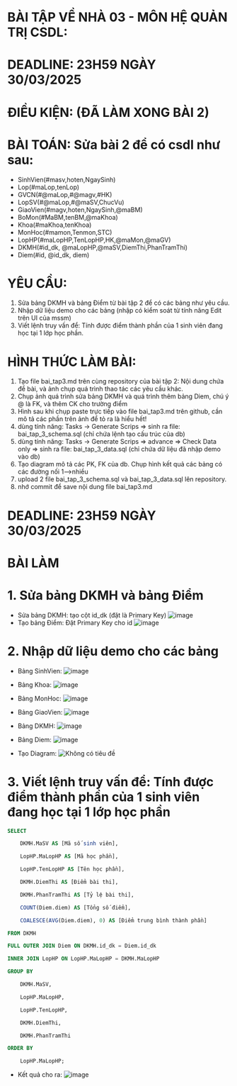 # BÀI TẬP VỀ NHÀ 03 - MÔN HỆ QUẢN TRỊ CSDL:

# DEADLINE: 23H59 NGÀY 30/03/2025

# ĐIỀU KIỆN: (ĐÃ LÀM XONG BÀI 2)

# BÀI TOÁN: Sửa bài 2 để có csdl như sau:
  + SinhVien(#masv,hoten,NgaySinh)
  + Lop(#maLop,tenLop)
  + GVCN(#@maLop,#@magv,#HK)
  + LopSV(#@maLop,#@maSV,ChucVu)
  + GiaoVien(#magv,hoten,NgaySinh,@maBM)
  + BoMon(#MaBM,tenBM,@maKhoa)
  + Khoa(#maKhoa,tenKhoa)
  + MonHoc(#mamon,Tenmon,STC)
  + LopHP(#maLopHP,TenLopHP,HK,@maMon,@maGV)
  + DKMH(#id_dk, @maLopHP,@maSV,DiemThi,PhanTramThi)
  + Diem(#id, @id_dk, diem)

# YÊU CẦU:
1. Sửa bảng DKMH và bảng Điểm từ bài tập 2 để có các bảng như yêu cầu.
2. Nhập dữ liệu demo cho các bảng (nhập có kiểm soát từ tính năng Edit trên UI của mssm)
3. Viết lệnh truy vấn để: Tính được điểm thành phần của 1 sinh viên đang học tại 1 lớp học phần.

# HÌNH THỨC LÀM BÀI:
1. Tạo file bai_tap3.md trên cùng repository của bài tập 2:
   Nội dung chứa đề bài, và ảnh chụp quá trình thao tác các yêu cầu khác.
2. Chụp ảnh quá trình sửa bảng DKMH và quá trình thêm bảng Diem, chú ý @ là FK, và thêm CK cho trường điểm
3. Hình sau khi chụp paste trực tiếp vào file bai_tap3.md trên github, cần mô tả các phần trên ảnh để tỏ ra là hiểu hết!
4. dùng tính năng: Tasks -> Generate Scrips => sinh ra file: bai_tap_3_schema.sql  (chỉ chứa lệnh tạo cấu trúc của db)
5. dùng tính năng: Tasks -> Generate Scrips => advance => Check Data only => sinh ra file: bai_tap_3_data.sql  (chỉ chứa dữ liệu đã nhập demo vào db)
6. Tạo diagram mô tả các PK, FK của db. Chụp hình kết quả các bảng có các đường nối 1-->nhiều
7. upload 2 file  bai_tap_3_schema.sql và bai_tap_3_data.sql lên repository.
8. nhớ commit để save nội dung file bai_tap3.md

# DEADLINE: 23H59 NGÀY 30/03/2025

# BÀI LÀM
# 1. Sửa bảng DKMH và bảng Điểm
- Sửa bảng DKMH: tạo cột id_dk (đặt là Primary Key)
  ![image](https://github.com/user-attachments/assets/903b7e05-982c-4abe-a7bf-bbbeb3f61544)
- Tạo bảng Điểm: Đặt Primary Key cho id
  ![image](https://github.com/user-attachments/assets/519ac499-3692-4223-9526-d2419291275d)
# 2. Nhập dữ liệu demo cho các bảng
+ Bảng SinhVien:
![image](https://github.com/user-attachments/assets/6e11ff4a-40e4-4a76-8ddd-cbfd3463605d)

+ Bảng Khoa:
![image](https://github.com/user-attachments/assets/180be6e9-1b7e-4a2e-baa3-8a7778be48a6)

+ Bảng MonHoc:
![image](https://github.com/user-attachments/assets/0a52c899-28e0-48b3-9872-ca8585273869)

+ Bảng GiaoVien:
![image](https://github.com/user-attachments/assets/7cffef8c-06c3-410c-b849-32b0202338e3)

+ Bảng DKMH:
![image](https://github.com/user-attachments/assets/d8da7192-ac54-44de-8116-ad1e06e75a34)

+ Bảng Diem:
![image](https://github.com/user-attachments/assets/ebab80b8-e142-4f84-aca5-678169a5a8de)

- Tạo Diagram:
![Không có tiêu đề](https://github.com/user-attachments/assets/75e75368-d023-4704-9849-42b35e75a6a5)



# 3. Viết lệnh truy vấn để: Tính được điểm thành phần của 1 sinh viên đang học tại 1 lớp học phần
```sql
SELECT 

    DKMH.MaSV AS [Mã số sinh viên], 

    LopHP.MaLopHP AS [Mã học phần], 

    LopHP.TenLopHP AS [Tên học phần], 

    DKMH.DiemThi AS [Điểm bài thi], 

    DKMH.PhanTramThi AS [Tỷ lệ bài thi], 

    COUNT(Diem.diem) AS [Tổng số điểm], 

    COALESCE(AVG(Diem.diem), 0) AS [Điểm trung bình thành phần]

FROM DKMH

FULL OUTER JOIN Diem ON DKMH.id_dk = Diem.id_dk

INNER JOIN LopHP ON LopHP.MaLopHP = DKMH.MaLopHP

GROUP BY 

    DKMH.MaSV, 

    LopHP.MaLopHP, 

    LopHP.TenLopHP, 

    DKMH.DiemThi, 

    DKMH.PhanTramThi

ORDER BY 

    LopHP.MaLopHP;
```

- Kết quả cho ra:
![image](https://github.com/user-attachments/assets/9ea47967-ba9f-44c1-9e7b-07209523fc67)









  
  

  






